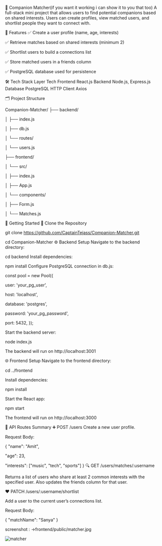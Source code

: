 👥 Companion Matcher(if you want it working i can show it to you that too)
A full-stack mini project that allows users to find potential companions based on shared interests. Users can create profiles, view matched users, and shortlist people they want to connect with.

📌 Features
✅ Create a user profile (name, age, interests)

✅ Retrieve matches based on shared interests (minimum 2)

✅ Shortlist users to build a connections list

✅ Store matched users in a friends column

✅ PostgreSQL database used for persistence

🛠 Tech Stack
Layer	Tech
Frontend	React.js
Backend	Node.js, Express.js
Database	PostgreSQL
HTTP Client	Axios

🗂️ Project Structure

Companion-Matcher/
├── backend/

│   ├── index.js

│   ├── db.js

│   └── routes/

│       └── users.js

├── frontend/

│   └── src/

│       ├── index.js

│       ├── App.js

│       └── components/

│            ├── Form.js

│            └── Matches.js

🚀 Getting Started
📁 Clone the Repository

git clone https://github.com/CaptainTejass/Companion-Matcher.git

cd Companion-Matcher
⚙️ Backend Setup
Navigate to the backend directory:


cd backend
Install dependencies:


npm install
Configure PostgreSQL connection in db.js:


const pool = new Pool({

  user: 'your_pg_user',
  
  host: 'localhost',
  
  database: 'postgres',
  
  password: 'your_pg_password',
  
  port: 5432,
});

Start the backend server:


node index.js

The backend will run on http://localhost:3001

🌐 Frontend Setup
Navigate to the frontend directory:


cd ../frontend

Install dependencies:


npm install

Start the React app:

npm start

The frontend will run on http://localhost:3000

🧪 API Routes Summary
➕ POST /users
Create a new user profile.

Request Body:


{
  "name": "Amit",
  
  "age": 23,
  
  "interests": ["music", "tech", "sports"]
}
🔍 GET /users/matches/:username

Returns a list of users who share at least 2 common interests with the specified user. Also updates the friends column for that user.

❤️ PATCH /users/:username/shortlist

Add a user to the current user’s connections list.

Request Body:

{
  "matchName": "Sanya"
}

screenshot : 
->frontend/public/matcher.jpg

![matcher](https://github.com/user-attachments/assets/fcad2644-2c39-4431-b066-04b3c087b061)



